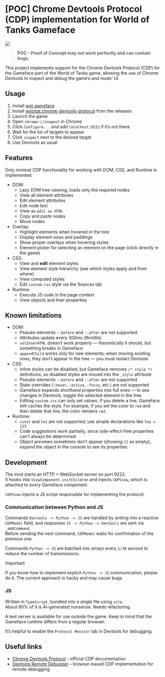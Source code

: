 # [POC] Chrome Devtools Protocol (CDP) implementation for World of Tanks Gameface

![](https://github.com/user-attachments/assets/785d0b52-c704-4458-8afa-c7c7295a791a)

> **POC – Proof of Concept may not work perfectly and can contain bugs.**

This project implements support for the Chrome Devtools Protocol (CDP) for the Gameface part of the World of Tanks game, allowing the use of Chrome Devtools to inspect and debug the game’s and mods’ UI.

## Usage
1. Install [wot.gameface](https://gitlab.com/openwg/wot.gameface)
2. Install [wotstat.chrome-devtools-protocol](https://github.com/wotstat/wotstat-chrome-devtools-protocol/releases/latest) from the releases
3. Launch the game
4. Open `chrome://inspect` in Chrome
5. Click `Configure...` and add `localhost:9222` if it’s not there
6. Wait for the list of targets to appear
7. Click `inspect` next to the desired target
8. Use Devtools as usual

## Features
Only minimal CDP functionality for working with DOM, CSS, and Runtime is implemented.

- DOM:
  - Lazy DOM tree viewing, loads only the required nodes
  - View all element attributes
  - Edit element attributes
  - Edit node text
  - View as `edit as HTML`
  - Copy and paste nodes
  - Move nodes
- Overlay:
  - Highlight elements when hovered in the tree
  - Display element sizes and paddings
  - Show proper overlays when hovering styles
  - Element picker for selecting an element on the page (click directly in the game)
- CSS:
  - View and **edit** element styles
  - View element style hierarchy (see which styles apply and from where)
  - View computed styles
  - Edit `custom.css` style via the Sources tab
- Runtime:
  - Execute JS code in the page context
  - View objects and their properties

## Known limitations
- DOM:
  - Pseudo-elements `::before` and `::after` are not supported
  - Attributes update every 300ms (throttle)
  - `setInnerHTML` doesn’t work properly — theoretically it should, but something breaks in Gameface
  - `appendChild` works only for new elements; when moving existing ones, they don’t appear in the tree — you must restart Devtools
- CSS:
  - Inline styles can be disabled, but Gameface removes `/* style */` definitions, so disabled styles are moved into the `_style` attribute
  - Pseudo-elements `::before` and `::after` are not supported
  - State overrides (`:hover`, `:active`, `:focus`, etc.) are not supported
  - Gameface expands shorthand properties into full ones — to see changes in Devtools, toggle the selected element in the tree
  - Editing `custom.css` can only set values; if you delete a line, Gameface still caches the style. For example, if you set the color to `red` and then delete that line, the color remains `red`.
- Runtime:
  - `const` and `let` are not supported; use simple declarations like `foo = 123`
  - Code suggestions work partially, since side-effect-free properties can’t always be determined
  - Object previews sometimes don’t appear (showing `{}` as empty); expand the object in the console to see its properties

## Development
The mod starts an HTTP + WebSocket server on port 9222.  
It hooks into `ViewComponent.initChildren` and injects `CDPView`, which is attached to every Gameface component.

`CDPView` injects a JS script responsible for implementing the protocol.

### Communication between Python and JS
Commands `Devtools -> Python -> JS` are handled by writing into a reactive `CDPModel` field, and responses `JS -> Python -> Devtools` are sent via `_addCommand`.  
Before sending the next command, `CDPModel` waits for confirmation of the previous one.

Commands `Python -> JS` are batched into arrays every `1/30` second to reduce the number of transmissions.

> [!IMPORTANT]
> If you know how to implement explicit `Python -> JS` communication, please do it. The current approach is hacky and may cause bugs.

### JS
Written in `TypeScript`, bundled into a single file using `vite`.  
About 60% of it is AI-generated nonsense. Needs refactoring.

A test server is available for use outside the game. Keep in mind that the Gameface runtime differs from a regular browser.

It’s helpful to enable the `Protocol Monitor` tab in Devtools for debugging.

## Useful links
- [Chrome Devtools Protocol](https://chromedevtools.github.io/devtools-protocol/) – official CDP documentation  
- [Devtools Remote Debugger](https://github.com/Nice-PLQ/devtools-remote-debugger) – browser-based CDP implementation for remote debugging
